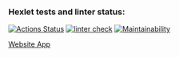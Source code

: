 ### Hexlet tests and linter status:
[![Actions Status](https://github.com/artem-mar/frontend-project-12/workflows/hexlet-check/badge.svg)](https://github.com/artem-mar/frontend-project-12/actions)
[![linter check](https://github.com/artem-mar/frontend-project-12/actions/workflows/nodejs.yml/badge.svg)](https://github.com/artem-mar/frontend-project-12/actions/workflows/nodejs.yml)
[![Maintainability](https://api.codeclimate.com/v1/badges/dcceec85eb5d4c97897a/maintainability)](https://codeclimate.com/github/artem-mar/frontend-project-12/maintainability)

<a href="https://reactapp-chat.herokuapp.com/" target="_blank">Website App</a>
